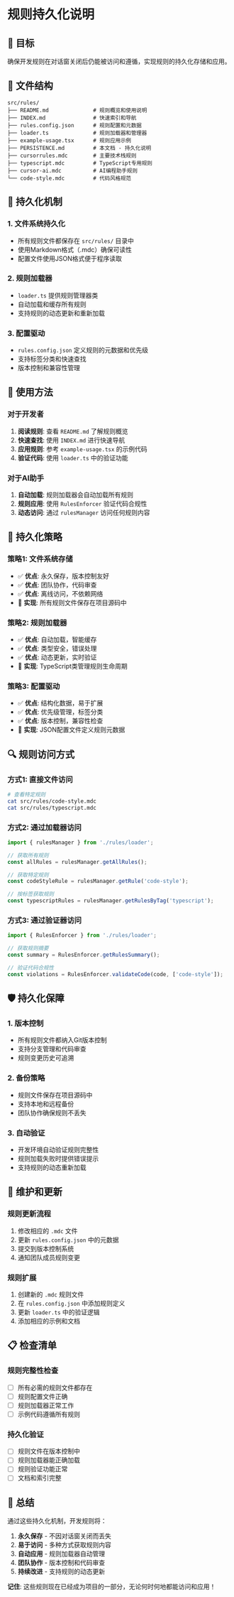 # 规则持久化说明

## 🎯 目标
确保开发规则在对话窗关闭后仍能被访问和遵循，实现规则的持久化存储和应用。

## 📁 文件结构
```
src/rules/
├── README.md              # 规则概览和使用说明
├── INDEX.md               # 快速索引和导航
├── rules.config.json      # 规则配置和元数据
├── loader.ts              # 规则加载器和管理器
├── example-usage.tsx      # 规则应用示例
├── PERSISTENCE.md         # 本文档 - 持久化说明
├── cursorrules.mdc        # 主要技术栈规则
├── typescript.mdc         # TypeScript专用规则
├── cursor-ai.mdc          # AI编程助手规则
└── code-style.mdc         # 代码风格规范
```

## 🔄 持久化机制

### 1. 文件系统持久化
- 所有规则文件都保存在 `src/rules/` 目录中
- 使用Markdown格式（.mdc）确保可读性
- 配置文件使用JSON格式便于程序读取

### 2. 规则加载器
- `loader.ts` 提供规则管理器类
- 自动加载和缓存所有规则
- 支持规则的动态更新和重新加载

### 3. 配置驱动
- `rules.config.json` 定义规则的元数据和优先级
- 支持标签分类和快速查找
- 版本控制和兼容性管理

## 🚀 使用方法

### 对于开发者
1. **阅读规则**: 查看 `README.md` 了解规则概览
2. **快速查找**: 使用 `INDEX.md` 进行快速导航
3. **应用规则**: 参考 `example-usage.tsx` 的示例代码
4. **验证代码**: 使用 `loader.ts` 中的验证功能

### 对于AI助手
1. **自动加载**: 规则加载器会自动加载所有规则
2. **规则应用**: 使用 `RulesEnforcer` 验证代码合规性
3. **动态访问**: 通过 `rulesManager` 访问任何规则内容

## 💾 持久化策略

### 策略1: 文件系统存储
- ✅ **优点**: 永久保存，版本控制友好
- ✅ **优点**: 团队协作，代码审查
- ✅ **优点**: 离线访问，不依赖网络
- 🔧 **实现**: 所有规则文件保存在项目源码中

### 策略2: 规则加载器
- ✅ **优点**: 自动加载，智能缓存
- ✅ **优点**: 类型安全，错误处理
- ✅ **优点**: 动态更新，实时验证
- 🔧 **实现**: TypeScript类管理规则生命周期

### 策略3: 配置驱动
- ✅ **优点**: 结构化数据，易于扩展
- ✅ **优点**: 优先级管理，标签分类
- ✅ **优点**: 版本控制，兼容性检查
- 🔧 **实现**: JSON配置文件定义规则元数据

## 🔍 规则访问方式

### 方式1: 直接文件访问
```bash
# 查看特定规则
cat src/rules/code-style.mdc
cat src/rules/typescript.mdc
```

### 方式2: 通过加载器访问
```typescript
import { rulesManager } from './rules/loader';

// 获取所有规则
const allRules = rulesManager.getAllRules();

// 获取特定规则
const codeStyleRule = rulesManager.getRule('code-style');

// 按标签获取规则
const typescriptRules = rulesManager.getRulesByTag('typescript');
```

### 方式3: 通过验证器访问
```typescript
import { RulesEnforcer } from './rules/loader';

// 获取规则摘要
const summary = RulesEnforcer.getRulesSummary();

// 验证代码合规性
const violations = RulesEnforcer.validateCode(code, ['code-style']);
```

## 🛡️ 持久化保障

### 1. 版本控制
- 所有规则文件都纳入Git版本控制
- 支持分支管理和代码审查
- 规则变更历史可追溯

### 2. 备份策略
- 规则文件保存在项目源码中
- 支持本地和远程备份
- 团队协作确保规则不丢失

### 3. 自动验证
- 开发环境自动验证规则完整性
- 规则加载失败时提供错误提示
- 支持规则的动态重新加载

## 🔧 维护和更新

### 规则更新流程
1. 修改相应的 `.mdc` 文件
2. 更新 `rules.config.json` 中的元数据
3. 提交到版本控制系统
4. 通知团队成员规则变更

### 规则扩展
1. 创建新的 `.mdc` 规则文件
2. 在 `rules.config.json` 中添加规则定义
3. 更新 `loader.ts` 中的验证逻辑
4. 添加相应的示例和文档

## 📋 检查清单

### 规则完整性检查
- [ ] 所有必需的规则文件都存在
- [ ] 规则配置文件正确
- [ ] 规则加载器正常工作
- [ ] 示例代码遵循所有规则

### 持久化验证
- [ ] 规则文件在版本控制中
- [ ] 规则加载器能正确加载
- [ ] 规则验证功能正常
- [ ] 文档和索引完整

## 🎉 总结

通过这些持久化机制，开发规则将：
1. **永久保存** - 不因对话窗关闭而丢失
2. **易于访问** - 多种方式获取规则内容
3. **自动应用** - 规则加载器自动管理
4. **团队协作** - 版本控制和代码审查
5. **持续改进** - 支持规则的动态更新

**记住**: 这些规则现在已经成为项目的一部分，无论何时何地都能访问和应用！
